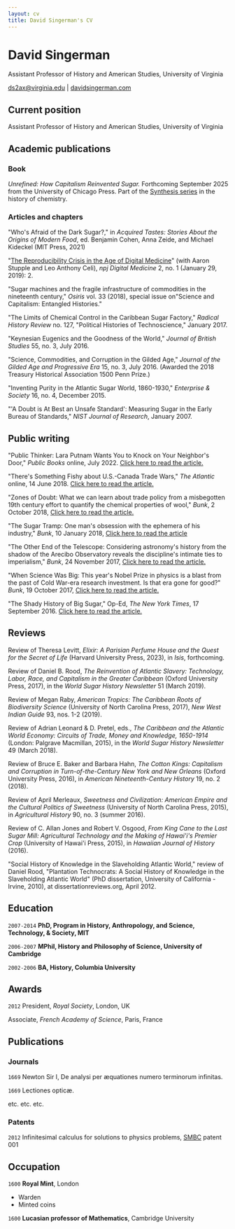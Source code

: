 ```yaml
---
layout: cv
title: David Singerman's CV
---
```

# David Singerman
Assistant Professor of History and American Studies, University of Virginia

<div id="webaddress">
<a href="ds2ax@virginia.edu">ds2ax@virginia.edu</a>
| <a href="https://www.davidsingerman.com">davidsingerman.com</a>
</div>


## Current position

Assistant Professor of History and American Studies, University of Virginia

## Academic publications

### Book

*Unrefined: How Capitalism Reinvented Sugar.* Forthcoming September 2025 from the University of Chicago Press. Part of the [Synthesis series]([url](https://press.uchicago.edu/ucp/books/series/SYN.html)) in the history of chemistry.

### Articles and chapters

"Who's Afraid of the Dark Sugar?," in *Acquired Tastes: Stories
    About the Origins of Modern Food*, ed. Benjamin Cohen, Anna Zeide,
    and Michael Kideckel (MIT Press, 2021)

"[The Reproducibility Crisis in the Age of Digital Medicine]([url](https://www.nature.com/articles/s41746-019-0079-z))" (with
    Aaron Stupple and Leo Anthony Celi), *npj Digital Medicine* 2, no. 1
    (January 29, 2019): 2.

"Sugar machines and the fragile infrastructure of commodities in the
    nineteenth century," *Osiris* vol. 33 (2018), special issue
    on"Science and Capitalism: Entangled Histories."

"The Limits of Chemical Control in the Caribbean Sugar Factory,"
    *Radical History Review* no. 127, "Political Histories of
    Technoscience," January 2017.

"Keynesian Eugenics and the Goodness of the World," *Journal of
    British Studies* 55, no. 3, July 2016.

"Science, Commodities, and Corruption in the Gilded Age," *Journal
    of the Gilded Age and Progressive Era* 15, no. 3, July 2016.
    (Awarded the 2018 Treasury Historical Association 1500 Penn Prize.)

"Inventing Purity in the Atlantic Sugar World, 1860-1930,"
    *Enterprise & Society* 16, no. 4, December 2015.

"'A Doubt is At Best an Unsafe Standard': Measuring Sugar in the
    Early Bureau of Standards," *NIST Journal of Research*, January
    2007.

## Public writing

"Public Thinker: Lara Putnam Wants You to Knock on Your Neighbor's
    Door," *Public Books* online, July 2022. [Click here to read the
    article.](https://www.publicbooks.org/lara-putnam-wants-you-to-knock-on-your-neighbors-door/)

"There's Something Fishy about U.S.-Canada Trade Wars," *The
    Atlantic* online, 14 June 2018. [Click here to read the
    article.](https://www.theatlantic.com/international/archive/2018/06/america-canada-tariff-herring/562844/)

"Zones of Doubt: What we can learn about trade policy from a
    misbegotten 19th century effort to quantify the chemical properties
    of wool," *Bunk*, 2 October 2018, [Click here to read the
    article.](https://www.bunkhistory.org/resources/3212)

"The Sugar Tramp: One man's obsession with the ephemera of his
    industry," *Bunk*, 10 January 2018, [Click here to read the
    article](https://www.bunkhistory.org/resources/1639)

"The Other End of the Telescope: Considering astronomy's history
    from the shadow of the Arecibo Observatory reveals the discipline's
    intimate ties to imperialism," *Bunk*, 24 November 2017, [Click here
    to read the article.](https://www.bunkhistory.org/resources/1445)

"When Science Was Big: This year's Nobel Prize in physics is a blast
    from the past of Cold War-era research investment. Is that era gone
    for good?" *Bunk*, 19 October 2017, [Click here to read the
    article.](https://www.bunkhistory.org/resources/1185)

"The Shady History of Big Sugar," Op-Ed, *The New York Times*, 17
    September 2016. [Click here to read the
    article.](https://www.nytimes.com/2016/09/17/opinion/the-shady-history-of-big-sugar.html)

## Reviews

Review of Theresa Levitt, *Elixir: A Parisian Perfume House and the
    Quest for the Secret of Life* (Harvard University Press, 2023), in
    *Isis*, forthcoming.

Review of Daniel B. Rood, *The Reinvention of Atlantic Slavery:
    Technology, Labor, Race, and Capitalism in the Greater Caribbean*
    (Oxford University Press, 2017), in the *World Sugar History
    Newsletter* 51 (March 2019).

Review of Megan Raby, *American Tropics: The Caribbean Roots of
    Biodiversity Science* (University of North Carolina Press, 2017),
    *New West Indian Guide* 93, nos. 1-2 (2019).

Review of Adrian Leonard & D. Pretel, eds., *The Caribbean and the
    Atlantic World Economy: Circuits of Trade, Money and Knowledge,
    1650-1914* (London: Palgrave Macmillan, 2015), in the *World Sugar
    History Newsletter* 49 (March 2018).

Review of Bruce E. Baker and Barbara Hahn, *The Cotton Kings:
    Capitalism and Corruption in Turn-of-the-Century New York and New
    Orleans* (Oxford University Press, 2016), in *American
    Nineteenth-Century History* 19, no. 2 (2018).

Review of April Merleaux, *Sweetness and Civilization: American
    Empire and the Cultural Politics of Sweetness* (University of North
    Carolina Press, 2015), in *Agricultural History* 90, no. 3 (summer
    2016).

Review of C. Allan Jones and Robert V. Osgood, *From King Cane to
    the Last Sugar Mill: Agricultural Technology and the Making of
    Hawai'i's Premier Crop* (University of Hawai'i Press, 2015), in
    *Hawaiian Journal of History* (2016).

"Social History of Knowledge in the Slaveholding Atlantic World,"
    review of Daniel Rood, "Plantation Technocrats: A Social History of
    Knowledge in the Slaveholding Atlantic World" (PhD dissertation,
    University of California - Irvine, 2010), at
    dissertationreviews.org, April 2012.

## Education

`2007-2014`
__PhD, Program in History, Anthropology, and Science, Technology, & Society, MIT__

`2006-2007`
__MPhil, History and Philosophy of Science, University of Cambridge__

`2002-2006`
__BA, History, Columbia University__


## Awards

`2012`
President, *Royal Society*, London, UK

Associate, *French Academy of Science*, Paris, France



## Publications

<!-- A list is also available [online](http://scholar.google.co.uk/citations?user=LTOTl0YAAAAJ) -->

### Journals

`1669`
Newton Sir I, De analysi per æquationes numero terminorum infinitas. 

`1669`
Lectiones opticæ.

etc. etc. etc.

### Patents

`2012`
Infinitesimal calculus for solutions to physics problems, [SMBC](http://www.techdirt.com/articles/20121011/09312820678/if-patents-had-been-around-time-newton.shtml) patent 001


## Occupation

`1600`
__Royal Mint__, London

- Warden
- Minted coins

`1600`
__Lucasian professor of Mathematics__, Cambridge University



<!-- ### Footer

Last updated: May 2013 -->


